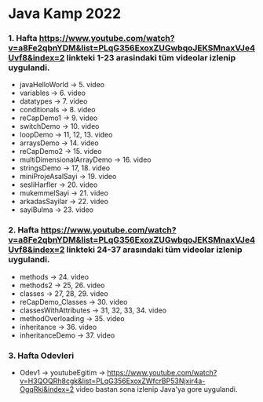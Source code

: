 # Java Kamp 2022

### 1. Hafta https://www.youtube.com/watch?v=a8Fe2qbnYDM&list=PLqG356ExoxZUGwbqoJEKSMnaxVJe4Uvf8&index=2 linkteki 1-23 arasindaki tüm videolar izlenip uygulandi.
* javaHelloWorld -> 5. video
* variables -> 6. video
* datatypes -> 7. video
* conditionals -> 8. video
* reCapDemo1 -> 9. video
* switchDemo -> 10. video
* loopDemo -> 11, 12, 13. video
* arraysDemo -> 14. video
* reCapDemo2 -> 15. video
* multiDimensionalArrayDemo -> 16. video
* stringsDemo -> 17, 18. video
* miniProjeAsalSayi -> 19. video
* sesliHarfler -> 20. video
* mukemmelSayi -> 21. video
* arkadasSayilar -> 22. video
* sayiBulma -> 23. video
### 2. Hafta https://www.youtube.com/watch?v=a8Fe2qbnYDM&list=PLqG356ExoxZUGwbqoJEKSMnaxVJe4Uvf8&index=2 linkteki 24-37 arasındaki tüm videolar izlenip uygulandi.
* methods -> 24. video
* methods2 -> 25, 26. video
* classes -> 27, 28, 29. video
* reCapDemo_Classes -> 30. video
* classesWithAttributes -> 31, 32, 33, 34. video
* methodOverloading -> 35. video
* inheritance -> 36. video
* inheritanceDemo -> 37. video
### 3. Hafta Odevleri
* Odev1 -> youtubeEgitim -> https://www.youtube.com/watch?v=H3QOQRh8cgk&list=PLqG356ExoxZWfcrBP53Njxir4a-OgqRki&index=2 video bastan sona izlenip Java'ya gore uygulandi.
